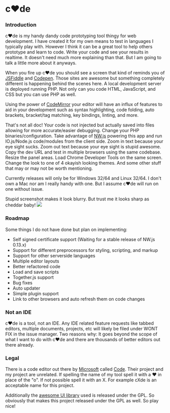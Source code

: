 # c♥de
### Introduction
c♥de is my handy dandy code prototyping tool thingy for web development. I have created it for my own means to test in languages I typically play with. However I think it can be a great tool to help others prototype and learn to code. Write your code and see your results in realtime. It doesn't need much more explaining than that. But I am going to talk a little more about it anyways.

When you fire up c♥de you should see a screen that kind of reminds you of [JSFiddle](http://jsfiddle.net/) and [Codepen](http://codepen.io/). Those sites are awesome but something completely different is happening behind the scenes here. A local development server is deployed running PHP. Not only can you code HTML, JavaScript, and CSS but you can use PHP as well.

Using the power of [CodeMirror](https://codemirror.net/) your editor will have an influx of features to aid in your development such as syntax highlighting, code folding, auto brackets, bracket/tag matching, key bindings, linting, and more.

That's not all doc! Your code is not injected but actually saved into files allowing for more accurate/easier debugging. Change your PHP binaries/configuration. Take advantage of [NW.js](http://nwjs.io/) powering this app and run IO.js/Node.js code/modules from the client side. Zoom in text because your eye sight sucks. Zoom out text because your eye sight is stupid awesome. Copy the dev URL and test in multiple browsers using the same codebase. Resize the panel areas. Load Chrome Developer Tools on the same screen. Change the look to one of 4 okayish looking themes. And some other stuff that may or may not be worth mentioning.

Currently releases will only be for Windows 32/64 and Linux 32/64. I don't own a Mac nor am I really handy with one. But I assume c♥de will run on one without issue.

Stupid screenshot makes it look blurry. But trust me it looks sharp as cheddar baby!
![](http://localabstract.com/uploads/codeongithub.png)

### Roadmap
Some things I do not have done but plan on implementing:
* Self signed certificate support (Waiting for a stable release of NW.js 0.13.x)
* Support for different preprocessors for styling, scripting, and markup
* Support for other serverside languages
* Multiple editor layouts
* Better refactored code
* Load and save scripts
* Together.js support
* Bug fixes
* Auto updater
* Simple plugin support
* Link to other browsers and auto refresh them on code changes

### Not an IDE
c♥de is a tool, not an IDE. Any IDE related feature requests like tabbed editors, multiple documents, projects, etc will likely be filed under WONT FIX in the issue manager. Two reasons why: It goes beyond the scope of what I want to do with c♥de and there are thousands of better editors out there already.

### Legal
There is a code editor out there by [Microsoft](https://microsoft.com/) called [Code](https://code.visualstudio.com/). Their project and my project are unrelated. If spelling the name of my tool spell it with a ♥ in place of the "o". If not possible spell it with an X. For example cXde is an acceptable name for this project.

Additionally the [awesome UI library](http://www.jeasyui.com/) used is released under the GPL. So obviously that makes this project released under the GPL as well. So play nice!